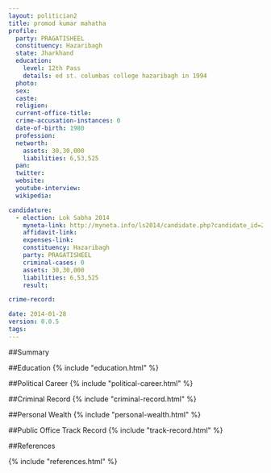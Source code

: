 ```yaml
---
layout: politician2
title: promod kumar mahatha
profile: 
  party: PRAGATISHEEL
  constituency: Hazaribagh
  state: Jharkhand
  education: 
    level: 12th Pass
    details: ed st. columbas college hazaribagh in 1994
  photo: 
  sex: 
  caste: 
  religion: 
  current-office-title: 
  crime-accusation-instances: 0
  date-of-birth: 1980
  profession: 
  networth: 
    assets: 30,30,000
    liabilities: 6,53,525
  pan: 
  twitter: 
  website: 
  youtube-interview: 
  wikipedia: 

candidature: 
  - election: Lok Sabha 2014
    myneta-link: http://myneta.info/ls2014/candidate.php?candidate_id=2844
    affidavit-link: 
    expenses-link: 
    constituency: Hazaribagh 
    party: PRAGATISHEEL
    criminal-cases: 0
    assets: 30,30,000
    liabilities: 6,53,525
    result:  

crime-record: 

date: 2014-01-28
version: 0.0.5
tags: 
---
```

##Summary


##Education
{% include "education.html" %}


##Political Career
{% include "political-career.html" %}


##Criminal Record
{% include "criminal-record.html" %}


##Personal Wealth
{% include "personal-wealth.html" %}


##Public Office Track Record
{% include "track-record.html" %}


##References


{% include "references.html" %}